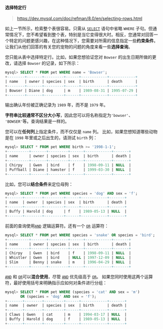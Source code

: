 #### 选择特定行

> https://dev.mysql.com/doc/refman/8.0/en/selecting-rows.html

如上一节所示，检索整个表很容易。只需从 [`SELECT`](https://dev.mysql.com/doc/refman/8.0/en/select.html) 语句中省略 `WHERE` 子句。但通常情况下，您不希望看到整个表，特别是当它变得很大时。相反，您通常对回答一个特定的问题更感兴趣，在这种情况下，您需要对所需的信息指定一些**约束条件**。让我们从他们回答的有关您的宠物的问题的角度来看一些**选择查询**。

您只能从表中选择特定行。比如，如果您想验证您对 `Bowser` 的出生日期所做的更改，请选择 `Bowser` 的记录，如下所示：

```sql
mysql> SELECT * FROM pet WHERE name = 'Bowser';
+--------+-------+---------+------+------------+------------+
| name   | owner | species | sex  | birth      | death      |
+--------+-------+---------+------+------------+------------+
| Bowser | Diane | dog     | m    | 1989-08-31 | 1995-07-29 |
+--------+-------+---------+------+------------+------------+
```

输出确认年份被正确记录为 `1989` 年，而不是 `1979` 年。

**字符串比较通常不区分大小写**，因此您可以将名称指定为`'bowser'`、 `'BOWSER'`等。查询结果是一样的。

您可以在**任何列**上指定条件，而不仅仅是 `name` 列。 比如，如果您想知道哪些动物是在 `1998` 年里或之后出生的，请测试 `birth` 列：

```sql
mysql> SELECT * FROM pet WHERE birth >= '1998-1-1';
+----------+-------+---------+------+------------+-------+
| name     | owner | species | sex  | birth      | death |
+----------+-------+---------+------+------------+-------+
| Chirpy   | Gwen  | bird    | f    | 1998-09-11 | NULL  |
| Puffball | Diane | hamster | f    | 1999-03-30 | NULL  |
+----------+-------+---------+------+------------+-------+
```

比如，您可以**结合条件**来定位母狗：

```sql
mysql> SELECT * FROM pet WHERE species = 'dog' AND sex = 'f';
+-------+--------+---------+------+------------+-------+
| name  | owner  | species | sex  | birth      | death |
+-------+--------+---------+------+------------+-------+
| Buffy | Harold | dog     | f    | 1989-05-13 | NULL  |
+-------+--------+---------+------+------------+-------+
```

前面的查询使用[`AND`](https://dev.mysql.com/doc/refman/8.0/en/logical-operators.html#operator_and) 逻辑运算符。还有一个 [`OR`](https://dev.mysql.com/doc/refman/8.0/en/logical-operators.html#operator_or) 运算符：

```sql
mysql> SELECT * FROM pet WHERE species = 'snake' OR species = 'bird';
+----------+-------+---------+------+------------+-------+
| name     | owner | species | sex  | birth      | death |
+----------+-------+---------+------+------------+-------+
| Chirpy   | Gwen  | bird    | f    | 1998-09-11 | NULL  |
| Whistler | Gwen  | bird    | NULL | 1997-12-09 | NULL  |
| Slim     | Benny | snake   | m    | 1996-04-29 | NULL  |
+----------+-------+---------+------+------------+-------+
```

[`AND`](https://dev.mysql.com/doc/refman/8.0/en/logical-operators.html#operator_and) 和 [`OR`](https://dev.mysql.com/doc/refman/8.0/en/logical-operators.html#operator_or)可以**混合使用**，尽管 [`AND`](https://dev.mysql.com/doc/refman/8.0/en/logical-operators.html#operator_and) 优先级高于 [`OR`](https://dev.mysql.com/doc/refman/8.0/en/logical-operators.html#operator_or)。 如果您同时使用这两个运算符，最好使用括号来明确指示应如何对条件进行分组：

```sql
mysql> SELECT * FROM pet WHERE (species = 'cat' AND sex = 'm')
       OR (species = 'dog' AND sex = 'f');
+-------+--------+---------+------+------------+-------+
| name  | owner  | species | sex  | birth      | death |
+-------+--------+---------+------+------------+-------+
| Claws | Gwen   | cat     | m    | 1994-03-17 | NULL  |
| Buffy | Harold | dog     | f    | 1989-05-13 | NULL  |
+-------+--------+---------+------+------------+-------+
```
